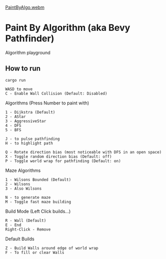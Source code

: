 [PaintByAlgo.webm](https://github.com/user-attachments/assets/d2396e50-fa47-4025-92a5-e6aa3face4ec)

# Paint By Algorithm (aka Bevy Pathfinder)

Algorithm playground


## How to run
`cargo run`

```
WASD to move
C - Enable Wall Collision (Default: Disabled)
```

Algorithms (Press Number to paint with)
```
1 - Dijkstra (Default)
2 - AStar
3 - AggressiveStar
4 - DFS
5 - BFS

J - to pulse pathfinding
H - to highlight path

Q - Rotate direction bias (most noticeable with DFS in an open space)
X - Toggle random direction bias (Default: off)
P - Toggle world wrap for pathfinding (Default: on)
```

Maze Algorithms 
```
1 - Wilsons Bounded (Default)
2 - Wilsons
3 - Also Wilsons

N - to generate maze
M - Toggle fast maze building
```

Build Mode (Left Click builds...)
```
R - Wall (Default)
E - End
Right-Click - Remove
```

Default Builds 
```
Z - Build Walls around edge of world wrap
F - To fill or clear Walls 
```

